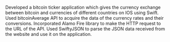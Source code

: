 Developed a bitcoin ticker application which gives the currency exchange between bitcoin and currencies of different countries on IOS using Swift.
Used bitcoinAverage API to acquire the data of the currency rates and their conversions.
Incorporated Alamo Fire library to make the HTTP request to the URL of the API.
Used SwiftyJSON to parse the JSON data received from the website and use it on the application.
